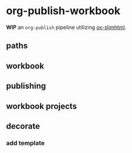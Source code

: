 

# org-publish-workbook

**WIP** an `org-publish` pipeline utilizing [ox-slimhtml](https://github.com/balddotcat/ox-slimhtml).


## paths


## workbook


## publishing


## workbook projects


## decorate


### add template
